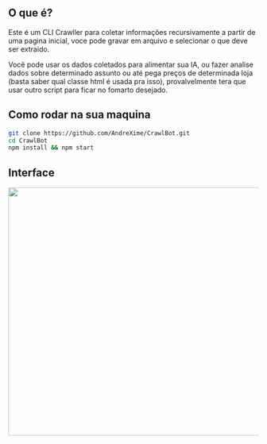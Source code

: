 ## O que é?
Este é um CLI Crawller para coletar informações recursivamente a partir de uma pagina inicial, voce pode gravar em arquivo e selecionar o que deve ser extraido.

Você pode usar os dados coletados para alimentar sua IA, ou fazer analise dados sobre determinado assunto ou até pega preços de determinada loja (basta saber qual classe html é usada pra isso), provalvelmente tera que usar outro script para ficar no fomarto desejado. 

## Como rodar na sua maquina

```bash
git clone https://github.com/AndreXime/CrawlBot.git
cd CrawlBot
npm install && npm start
```


## Interface
<img src="https://github.com/user-attachments/assets/f5a918cf-68e1-48b5-90f9-1448c0a115e3" width=800 height=500>

